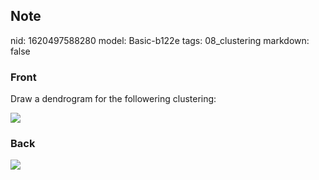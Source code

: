 ## Note
nid: 1620497588280
model: Basic-b122e
tags: 08_clustering
markdown: false

### Front
Draw a dendrogram for the followering clustering:
<div><img src=
paste-adaa6f08036c23cf81befcf5dda658803dcb008b.jpg></div>

### Back
<img src="paste-1510742dce8bacd2cfabfe464bc70dfd6d94ad8e.jpg">
